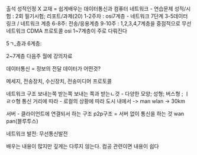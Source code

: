 출석 성적인정 X
교재 = 쉽게배우는 데이터통신과 컴퓨터 네트워크 - 연습문제
성적/시험 : 2회 필기시험; 리포트/과제(20)
1-2주차 : osi7계층 - 네트워크 7단계
3-5데이터 링크 / 네트워크 계층
6-8주: 전송/응용계층
9-10주 : 
1,2,3,4,7계층을 중점적으로
무선네트워크
CDMA 프로토콜
osi 1~7계층이 주로 다뤄진다

5ㄱ_층과 6계층: 

2~7계층
다음주 월에 강의자료

데이터통신 = 정보의 전달
데이터가 어떤것? 

메세지, 전송장치, 수신장치, 전송미디어 프로토콜

네트워크 구조
보내는쪽 받는쪽
보내는 쪽과 받는ㄴ것 - 다양한 모양; 성형; 버스형 ; ㅣㄹㅇ형
통신 거리에 따라 - 로컬의 상황에 따라
도시 내에서 -> man
wlan -> 30km

서버 - 클라이언트에 연결되서 하는 구조
p2p구조 = 서버 없이 통신을 하는 것
wan
pan(블루투스)

네트워크 발전: 
무선통신발전 


배우는 내용이 많지만 깊게는 다루지 않는다. 컴공 관련이면 내용이 쉽다